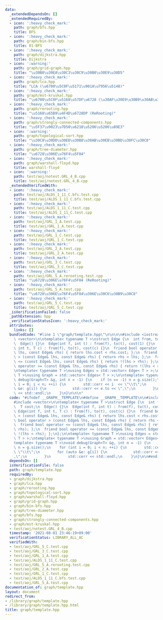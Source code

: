 ```yaml
---
data:
  _extendedDependsOn: []
  _extendedRequiredBy:
  - icon: ':heavy_check_mark:'
    path: graph/bfs.hpp
    title: BFS
  - icon: ':heavy_check_mark:'
    path: graph/bin-bfs.hpp
    title: 01-BFS
  - icon: ':heavy_check_mark:'
    path: graph/dijkstra.hpp
    title: Dijkstra
  - icon: ':warning:'
    path: graph/grid-graph.hpp
    title: "\u30B0\u30EA\u30C3\u30C9\u30B0\u30E9\u30D5"
  - icon: ':heavy_check_mark:'
    path: graph/lca.hpp
    title: "LCA (\u6700\u5C0F\u5171\u901A\u7956\u5148)"
  - icon: ':heavy_check_mark:'
    path: graph/mst-kruskal.hpp
    title: "\u6700\u5C0F\u5168\u57DF\u6728 (\u30AF\u30E9\u30B9\u30AB\u30EB\u6CD5)"
  - icon: ':heavy_check_mark:'
    path: graph/rerooting.hpp
    title: "\u5168\u65B9\u4F4D\u6728DP (ReRooting)"
  - icon: ':heavy_check_mark:'
    path: graph/strongly-connected-components.hpp
    title: "\u5F37\u9023\u7D50\u6210\u5206\u5206\u89E3"
  - icon: ':warning:'
    path: graph/topological-sort.hpp
    title: "\u30C8\u30DD\u30ED\u30B8\u30AB\u30EB\u30BD\u30FC\u30C8"
  - icon: ':heavy_check_mark:'
    path: graph/tree-diameter.hpp
    title: "\u6728\u306E\u76F4\u5F84"
  - icon: ':heavy_check_mark:'
    path: graph/warshall-floyd.hpp
    title: warshall-floyd
  - icon: ':warning:'
    path: test/aoj/notest.GRL_4_B.cpp
    title: test/aoj/notest.GRL_4_B.cpp
  _extendedVerifiedWith:
  - icon: ':heavy_check_mark:'
    path: test/aoj/ALDS_1_11_C.bfs.test.cpp
    title: test/aoj/ALDS_1_11_C.bfs.test.cpp
  - icon: ':heavy_check_mark:'
    path: test/aoj/ALDS_1_11_C.test.cpp
    title: test/aoj/ALDS_1_11_C.test.cpp
  - icon: ':heavy_check_mark:'
    path: test/aoj/GRL_1_A.test.cpp
    title: test/aoj/GRL_1_A.test.cpp
  - icon: ':heavy_check_mark:'
    path: test/aoj/GRL_1_C.test.cpp
    title: test/aoj/GRL_1_C.test.cpp
  - icon: ':heavy_check_mark:'
    path: test/aoj/GRL_2_A.test.cpp
    title: test/aoj/GRL_2_A.test.cpp
  - icon: ':heavy_check_mark:'
    path: test/aoj/GRL_3_C.test.cpp
    title: test/aoj/GRL_3_C.test.cpp
  - icon: ':heavy_check_mark:'
    path: test/aoj/GRL_5_A.rerooting.test.cpp
    title: "\u6728\u306E\u76F4\u5F84 (ReRooting)"
  - icon: ':heavy_check_mark:'
    path: test/aoj/GRL_5_A.test.cpp
    title: "\u6728\u306E\u76F4\u5F84\u306E\u30C6\u30B9\u30C8"
  - icon: ':heavy_check_mark:'
    path: test/aoj/GRL_5_C.test.cpp
    title: test/aoj/GRL_5_C.test.cpp
  _isVerificationFailed: false
  _pathExtension: hpp
  _verificationStatusIcon: ':heavy_check_mark:'
  attributes:
    links: []
  bundledCode: "#line 1 \"graph/template.hpp\"\n\n\n\n#include <iostream>\n#include\
    \ <vector>\n\ntemplate< typename T >\nstruct Edge {\n  int from, to;\n  T cost;\n\
    \  Edge() {}\n  Edge(int f, int t) : from(f), to(t), cost(1) {}\n  Edge(int f,\
    \ int t, T c) : from(f), to(t), cost(c) {}\n  friend bool operator < (const Edge&\
    \ lhs, const Edge& rhs) { return lhs.cost < rhs.cost; };\n  friend bool operator\
    \ > (const Edge& lhs, const Edge& rhs) { return rhs < lhs; };\n  friend bool operator\
    \ <= (const Edge& lhs, const Edge& rhs) { return !(lhs > rhs); };\n  friend bool\
    \ operator >= (const Edge& lhs, const Edge& rhs) { return !(lhs < rhs); };\n};\n\
    \ntemplate< typename T >\nusing Edges = std::vector< Edge< T > >;\ntemplate< typename\
    \ T >\nusing Graph = std::vector< Edges< T > >;\n\ntemplate< typename T >\nvoid\
    \ debug(Graph<T> &g, int n = -1) {\n    if (n == -1) n = g.size();\n    for (int\
    \ i = 0; i < n; ++i) {\n        std::cerr << i  << \"\\t\";\n        for (auto\
    \ &e: g[i]) {\n            std::cerr << e.to << \",\";\n        }\n        std::cerr\
    \ << std::endl;\n    }\n}\n\n\n"
  code: "#ifndef __GRAPH__TEMPLATE\n#define __GRAPH__TEMPLATE\n\n#include <iostream>\n\
    #include <vector>\n\ntemplate< typename T >\nstruct Edge {\n  int from, to;\n\
    \  T cost;\n  Edge() {}\n  Edge(int f, int t) : from(f), to(t), cost(1) {}\n \
    \ Edge(int f, int t, T c) : from(f), to(t), cost(c) {}\n  friend bool operator\
    \ < (const Edge& lhs, const Edge& rhs) { return lhs.cost < rhs.cost; };\n  friend\
    \ bool operator > (const Edge& lhs, const Edge& rhs) { return rhs < lhs; };\n\
    \  friend bool operator <= (const Edge& lhs, const Edge& rhs) { return !(lhs >\
    \ rhs); };\n  friend bool operator >= (const Edge& lhs, const Edge& rhs) { return\
    \ !(lhs < rhs); };\n};\n\ntemplate< typename T >\nusing Edges = std::vector< Edge<\
    \ T > >;\ntemplate< typename T >\nusing Graph = std::vector< Edges< T > >;\n\n\
    template< typename T >\nvoid debug(Graph<T> &g, int n = -1) {\n    if (n == -1)\
    \ n = g.size();\n    for (int i = 0; i < n; ++i) {\n        std::cerr << i  <<\
    \ \"\\t\";\n        for (auto &e: g[i]) {\n            std::cerr << e.to << \"\
    ,\";\n        }\n        std::cerr << std::endl;\n    }\n}\n\n#endif // __GRAPH_TEMPLATE"
  dependsOn: []
  isVerificationFile: false
  path: graph/template.hpp
  requiredBy:
  - graph/dijkstra.hpp
  - graph/lca.hpp
  - graph/rerooting.hpp
  - graph/topological-sort.hpp
  - graph/warshall-floyd.hpp
  - graph/grid-graph.hpp
  - graph/bin-bfs.hpp
  - graph/tree-diameter.hpp
  - graph/bfs.hpp
  - graph/strongly-connected-components.hpp
  - graph/mst-kruskal.hpp
  - test/aoj/notest.GRL_4_B.cpp
  timestamp: '2021-08-01 23:46:19+09:00'
  verificationStatus: LIBRARY_ALL_AC
  verifiedWith:
  - test/aoj/GRL_5_C.test.cpp
  - test/aoj/GRL_3_C.test.cpp
  - test/aoj/GRL_1_A.test.cpp
  - test/aoj/ALDS_1_11_C.test.cpp
  - test/aoj/GRL_5_A.rerooting.test.cpp
  - test/aoj/GRL_2_A.test.cpp
  - test/aoj/GRL_1_C.test.cpp
  - test/aoj/ALDS_1_11_C.bfs.test.cpp
  - test/aoj/GRL_5_A.test.cpp
documentation_of: graph/template.hpp
layout: document
redirect_from:
- /library/graph/template.hpp
- /library/graph/template.hpp.html
title: graph/template.hpp
---
```

